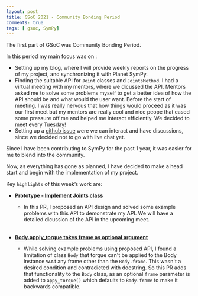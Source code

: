```yaml
---
layout: post
title: GSoC 2021 - Community Bonding Period
comments: true
tags: [ gsoc, SymPy]
---
```


The first part of GSoC was Community Bonding Period.

In this period my main focus was on :
- Setting up my blog, where I will provide weekly reports on the progress of my project, and synchronizing it with Planet SymPy.
- Finding the suitable API for `Joint` classes and `JointsMethod`. I had a virtual meeting with my mentors, where we dicussed the API. Mentors asked me to solve some problems myself to get a better idea of how the API should be and what would the user want. Before the start of meeting, I was really nervous that how things would proceed as it was our first meet but my mentors are really cool and nice peope that eased some pressure off me and helped me interact efficiently. We decided to meet every Tuesday!
- Setting up a [github issue](https://github.com/sympy/sympy/issues/21519) were we can interact and have discussions, since we decided not to go with live chat yet.

Since I have been contributing to SymPy for the past 1 year, it was easier for me to blend into the community.

Now, as everything has gone as planned, I have decided to make a head start and begin with the implementation of my project.

Key `highlights` of this week’s work are:

* **[Prototype - Implement Joints class](https://github.com/sympy/sympy/pull/21524)**

  * In this PR, I proposed an API design and solved some example problems with this API to demonstrate my API. We will have a detailed dicussion of the API in the upcoming meet.
<br><br>
* **[Body.apply_torque takes frame as optional argument](https://github.com/sympy/sympy/pull/21551)**

  * While solving example problems using proposed API, I found a limitation of class `Body` that torque can't be applied to the Body instance w.r.t any frame other than the `Body.frame`. This wasn't a desired condition and contradicted with docstring. So this PR adds that functionality to the `Body` class, as an optional `frame` parameter is added to `appy_torque()` which defaults to `Body.frame` to make it backwards compatible.
